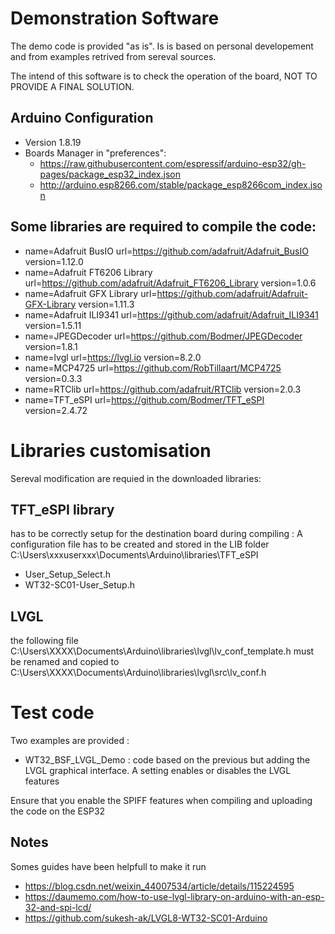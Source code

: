 # Demonstration Software

The demo code is provided "as is". Is is based on personal developement and from examples retrived from sereval sources.

The intend of this software is to check the operation of the board, NOT TO PROVIDE A FINAL SOLUTION. 

## Arduino Configuration
- Version 1.8.19
- Boards Manager in "preferences":
    - https://raw.githubusercontent.com/espressif/arduino-esp32/gh-pages/package_esp32_index.json
    - http://arduino.esp8266.com/stable/package_esp8266com_index.json


## Some libraries are required to compile the code:

- name=Adafruit BusIO       url=https://github.com/adafruit/Adafruit_BusIO	        version=1.12.0
- name=Adafruit FT6206 Library      url=https://github.com/adafruit/Adafruit_FT6206_Library	        version=1.0.6
- name=Adafruit GFX Library     	url=https://github.com/adafruit/Adafruit-GFX-Library	        version=1.11.3
- name=Adafruit ILI9341	        url=https://github.com/adafruit/Adafruit_ILI9341	        version=1.5.11
- name=JPEGDecoder	        url=https://github.com/Bodmer/JPEGDecoder	        version=1.8.1
- name=lvgl	        url=https://lvgl.io	        version=8.2.0
- name=MCP4725	        url=https://github.com/RobTillaart/MCP4725	    version=0.3.3
- name=RTClib	        url=https://github.com/adafruit/RTClib	        version=2.0.3
- name=TFT_eSPI	        url=https://github.com/Bodmer/TFT_eSPI	        version=2.4.72


# Libraries customisation

Sereval modification are requied in the downloaded libraries:

## TFT_eSPI library 
has to be correctly setup for the destination board during compiling : 
A configuration file has to be created and stored in the LIB folder
C:\Users\xxxuserxxx\Documents\Arduino\libraries\TFT_eSPI
- User_Setup_Select.h
- WT32-SC01-User_Setup.h

## LVGL
the following file 
    C:\Users\XXXX\Documents\Arduino\libraries\lvgl\lv_conf_template.h
    must be renamed and copied to 
    C:\Users\XXXX\Documents\Arduino\libraries\lvgl\src\lv_conf.h
    


# Test code 
Two examples are provided : 
- WT32_BSF_LVGL_Demo : code based on the previous but adding the LVGL graphical interface. A setting enables or disables the LVGL features





Ensure that you enable the SPIFF features when compiling and uploading the code on the ESP32



## Notes
Somes guides have been helpfull to make it run
- https://blog.csdn.net/weixin_44007534/article/details/115224595
- https://daumemo.com/how-to-use-lvgl-library-on-arduino-with-an-esp-32-and-spi-lcd/
- https://github.com/sukesh-ak/LVGL8-WT32-SC01-Arduino


